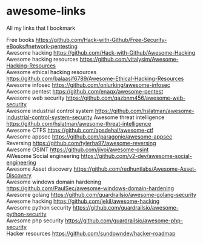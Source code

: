 # awesome-links

All my links that I bookmark 



Free books   https://github.com/Hack-with-Github/Free-Security-eBooks#network-pentesting <br>
Awesome hacking https://github.com/Hack-with-Github/Awesome-Hacking <br>
Awesome hacking resources https://github.com/vitalysim/Awesome-Hacking-Resources <br>
Awesome ethical hacking resources https://github.com/balaasif6789/Awesome-Ethical-Hacking-Resources
Awesome infosec https://github.com/onlurking/awesome-infosec<br>
Awesome pentest https://github.com/enaqx/awesome-pentest<br>
Awesome web security https://github.com/qazbnm456/awesome-web-security <br>
Awesome industrial control system https://github.com/hslatman/awesome-industrial-control-system-security
Awesome threat intelligence https://github.com/hslatman/awesome-threat-intelligence <br>
Awesome CTFS https://github.com/apsdehal/awesome-ctf <br>
Awesome appsec https://github.com/paragonie/awesome-appsec <br>
Reversing https://github.com/tylerha97/awesome-reversing <br>
Awesome OSINT https://github.com/jivoi/awesome-osint <br>
AWesome Social engineering https://github.com/v2-dev/awesome-social-engineering <br>
Awesome Asset discovery https://github.com/redhuntlabs/Awesome-Asset-Discovery <br>
Awesome windows domain hardening https://github.com/PaulSec/awesome-windows-domain-hardening <br>
Awesome golang https://github.com/guardrailsio/awesome-golang-security <br>
Awesome hacking https://github.com/jekil/awesome-hacking <br>
Awesome python security https://github.com/guardrailsio/awesome-python-security <br>
Awesome php security https://github.com/guardrailsio/awesome-php-security <br>
Hacker resources https://github.com/sundowndev/hacker-roadmap <br>
